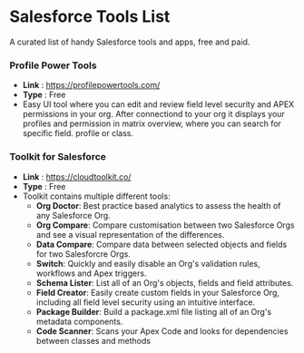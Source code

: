 # Salesforce Tools List
A curated list of handy Salesforce tools and apps, free and paid.



### Profile Power Tools
* **Link** : https://profilepowertools.com/
* **Type** : Free
* Easy UI tool where you can edit and review field level security and APEX permissions in your org. After connectiond to your org it displays your profiles and permission in matrix overview, where you can search for specific field. profile or class.

### Toolkit for Salesforce
* **Link** : https://cloudtoolkit.co/
* **Type** : Free
* Toolkit contains multiple different tools:
  * **Org Doctor**: Best practice based analytics to assess the health of any Salesforce Org.
  * **Org Compare**: Compare customisation between two Salesforce Orgs and see a visual representation of the differences.
  * **Data Compare**: Compare data between selected objects and fields for two Salesforcre Orgs.
  * **Switch**: Quickly and easily disable an Org's validation rules, workflows and Apex triggers.
  * **Schema Lister**: List all of an Org's objects, fields and field attributes.
  * **Field Creator**: Easily create custom fields in your Salesforce Org, including all field level security using an intuitive interface.
  * **Package Builder**: Build a package.xml file listing all of an Org's metadata components.
  * **Code Scanner**: Scans your Apex Code and looks for dependencies between classes and methods
